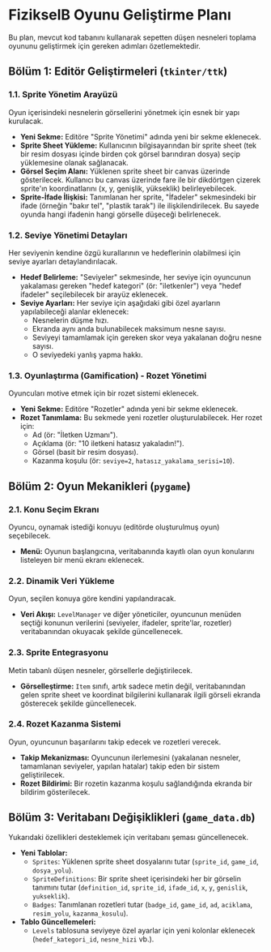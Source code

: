 # FizikselB Oyunu Geliştirme Planı

Bu plan, mevcut kod tabanını kullanarak sepetten düşen nesneleri toplama oyununu geliştirmek için gereken adımları özetlemektedir.

## Bölüm 1: Editör Geliştirmeleri (`tkinter/ttk`)

### 1.1. Sprite Yönetim Arayüzü
Oyun içerisindeki nesnelerin görsellerini yönetmek için esnek bir yapı kurulacak.

-   **Yeni Sekme:** Editöre "Sprite Yönetimi" adında yeni bir sekme eklenecek.
-   **Sprite Sheet Yükleme:** Kullanıcının bilgisayarından bir sprite sheet (tek bir resim dosyası içinde birden çok görsel barındıran dosya) seçip yüklemesine olanak sağlanacak.
-   **Görsel Seçim Alanı:** Yüklenen sprite sheet bir canvas üzerinde gösterilecek. Kullanıcı bu canvas üzerinde fare ile bir dikdörtgen çizerek sprite'ın koordinatlarını (x, y, genişlik, yükseklik) belirleyebilecek.
-   **Sprite-İfade İlişkisi:** Tanımlanan her sprite, "İfadeler" sekmesindeki bir ifade (örneğin "bakır tel", "plastik tarak") ile ilişkilendirilecek. Bu sayede oyunda hangi ifadenin hangi görselle düşeceği belirlenecek.

### 1.2. Seviye Yönetimi Detayları
Her seviyenin kendine özgü kurallarının ve hedeflerinin olabilmesi için seviye ayarları detaylandırılacak.

-   **Hedef Belirleme:** "Seviyeler" sekmesinde, her seviye için oyuncunun yakalaması gereken "hedef kategori" (ör: "iletkenler") veya "hedef ifadeler" seçilebilecek bir arayüz eklenecek.
-   **Seviye Ayarları:** Her seviye için aşağıdaki gibi özel ayarların yapılabileceği alanlar eklenecek:
    -   Nesnelerin düşme hızı.
    -   Ekranda aynı anda bulunabilecek maksimum nesne sayısı.
    -   Seviyeyi tamamlamak için gereken skor veya yakalanan doğru nesne sayısı.
    -   O seviyedeki yanlış yapma hakkı.

### 1.3. Oyunlaştırma (Gamification) - Rozet Yönetimi
Oyuncuları motive etmek için bir rozet sistemi eklenecek.

-   **Yeni Sekme:** Editöre "Rozetler" adında yeni bir sekme eklenecek.
-   **Rozet Tanımlama:** Bu sekmede yeni rozetler oluşturulabilecek. Her rozet için:
    -   Ad (ör: "İletken Uzmanı").
    -   Açıklama (ör: "10 iletkeni hatasız yakaladın!").
    -   Görsel (basit bir resim dosyası).
    -   Kazanma koşulu (ör: `seviye=2`, `hatasız_yakalama_serisi=10`).

## Bölüm 2: Oyun Mekanikleri (`pygame`)

### 2.1. Konu Seçim Ekranı
Oyuncu, oynamak istediği konuyu (editörde oluşturulmuş oyun) seçebilecek.

-   **Menü:** Oyunun başlangıcına, veritabanında kayıtlı olan oyun konularını listeleyen bir menü ekranı eklenecek.

### 2.2. Dinamik Veri Yükleme
Oyun, seçilen konuya göre kendini yapılandıracak.

-   **Veri Akışı:** `LevelManager` ve diğer yöneticiler, oyuncunun menüden seçtiği konunun verilerini (seviyeler, ifadeler, sprite'lar, rozetler) veritabanından okuyacak şekilde güncellenecek.

### 2.3. Sprite Entegrasyonu
Metin tabanlı düşen nesneler, görsellerle değiştirilecek.

-   **Görselleştirme:** `Item` sınıfı, artık sadece metin değil, veritabanından gelen sprite sheet ve koordinat bilgilerini kullanarak ilgili görseli ekranda gösterecek şekilde güncellenecek.

### 2.4. Rozet Kazanma Sistemi
Oyun, oyuncunun başarılarını takip edecek ve rozetleri verecek.

-   **Takip Mekanizması:** Oyuncunun ilerlemesini (yakalanan nesneler, tamamlanan seviyeler, yapılan hatalar) takip eden bir sistem geliştirilecek.
-   **Rozet Bildirimi:** Bir rozetin kazanma koşulu sağlandığında ekranda bir bildirim gösterilecek.

## Bölüm 3: Veritabanı Değişiklikleri (`game_data.db`)

Yukarıdaki özellikleri desteklemek için veritabanı şeması güncellenecek.

-   **Yeni Tablolar:**
    -   `Sprites`: Yüklenen sprite sheet dosyalarını tutar (`sprite_id`, `game_id`, `dosya_yolu`).
    -   `SpriteDefinitions`: Bir sprite sheet içerisindeki her bir görselin tanımını tutar (`definition_id`, `sprite_id`, `ifade_id`, `x`, `y`, `genislik`, `yukseklik`).
    -   `Badges`: Tanımlanan rozetleri tutar (`badge_id`, `game_id`, `ad`, `aciklama`, `resim_yolu`, `kazanma_kosulu`).
-   **Tablo Güncellemeleri:**
    -   `Levels` tablosuna seviyeye özel ayarlar için yeni kolonlar eklenecek (`hedef_kategori_id`, `nesne_hizi` vb.).
